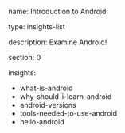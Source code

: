 name: Introduction to Android

type: insights-list

description: Examine Android!

section: 0

insights:
  - what-is-android
  - why-should-i-learn-android
  - android-versions
  - tools-needed-to-use-android
  - hello-android
